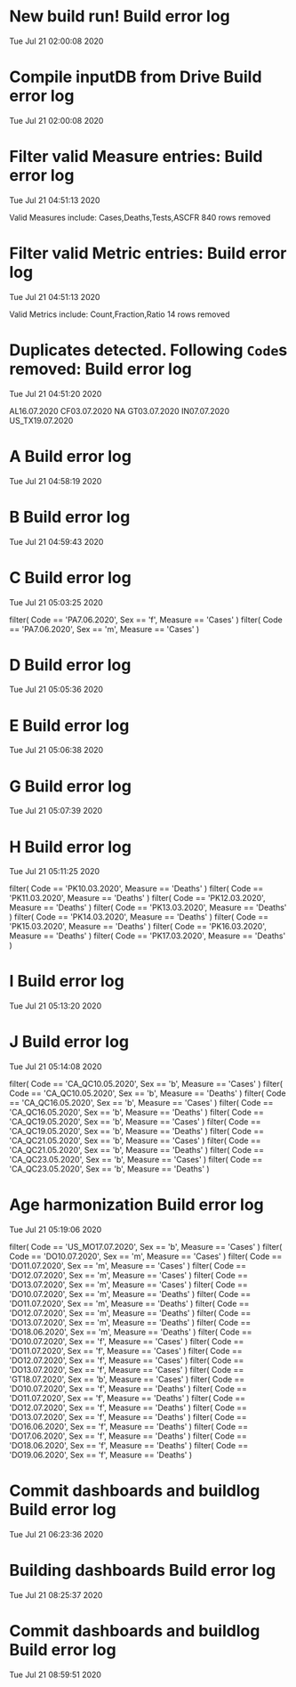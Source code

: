 
# New build run! Build error log
 Tue Jul 21 02:00:08 2020 


# Compile inputDB from Drive Build error log
 Tue Jul 21 02:00:08 2020 


# Filter valid Measure entries: Build error log
 Tue Jul 21 04:51:13 2020 

Valid Measures include: Cases,Deaths,Tests,ASCFR
 840 rows removed
# Filter valid Metric entries: Build error log
 Tue Jul 21 04:51:13 2020 

Valid Metrics include: Count,Fraction,Ratio
 14 rows removed
# Duplicates detected. Following `Code`s removed: Build error log
 Tue Jul 21 04:51:20 2020 

AL16.07.2020
CF03.07.2020
NA
GT03.07.2020
IN07.07.2020
US_TX19.07.2020
# A Build error log
 Tue Jul 21 04:58:19 2020 


# B Build error log
 Tue Jul 21 04:59:43 2020 


# C Build error log
 Tue Jul 21 05:03:25 2020 

filter( Code == 'PA7.06.2020', Sex == 'f', Measure == 'Cases' )
filter( Code == 'PA7.06.2020', Sex == 'm', Measure == 'Cases' )

# D Build error log
 Tue Jul 21 05:05:36 2020 


# E Build error log
 Tue Jul 21 05:06:38 2020 


# G Build error log
 Tue Jul 21 05:07:39 2020 


# H Build error log
 Tue Jul 21 05:11:25 2020 

filter( Code == 'PK10.03.2020', Measure == 'Deaths' )
filter( Code == 'PK11.03.2020', Measure == 'Deaths' )
filter( Code == 'PK12.03.2020', Measure == 'Deaths' )
filter( Code == 'PK13.03.2020', Measure == 'Deaths' )
filter( Code == 'PK14.03.2020', Measure == 'Deaths' )
filter( Code == 'PK15.03.2020', Measure == 'Deaths' )
filter( Code == 'PK16.03.2020', Measure == 'Deaths' )
filter( Code == 'PK17.03.2020', Measure == 'Deaths' )

# I Build error log
 Tue Jul 21 05:13:20 2020 


# J Build error log
 Tue Jul 21 05:14:08 2020 

filter( Code == 'CA_QC10.05.2020', Sex == 'b', Measure == 'Cases' )
filter( Code == 'CA_QC10.05.2020', Sex == 'b', Measure == 'Deaths' )
filter( Code == 'CA_QC16.05.2020', Sex == 'b', Measure == 'Cases' )
filter( Code == 'CA_QC16.05.2020', Sex == 'b', Measure == 'Deaths' )
filter( Code == 'CA_QC19.05.2020', Sex == 'b', Measure == 'Cases' )
filter( Code == 'CA_QC19.05.2020', Sex == 'b', Measure == 'Deaths' )
filter( Code == 'CA_QC21.05.2020', Sex == 'b', Measure == 'Cases' )
filter( Code == 'CA_QC21.05.2020', Sex == 'b', Measure == 'Deaths' )
filter( Code == 'CA_QC23.05.2020', Sex == 'b', Measure == 'Cases' )
filter( Code == 'CA_QC23.05.2020', Sex == 'b', Measure == 'Deaths' )

# Age harmonization Build error log
 Tue Jul 21 05:19:06 2020 

filter( Code == 'US_MO17.07.2020', Sex == 'b', Measure == 'Cases' )
filter( Code == 'DO10.07.2020', Sex == 'm', Measure == 'Cases' )
filter( Code == 'DO11.07.2020', Sex == 'm', Measure == 'Cases' )
filter( Code == 'DO12.07.2020', Sex == 'm', Measure == 'Cases' )
filter( Code == 'DO13.07.2020', Sex == 'm', Measure == 'Cases' )
filter( Code == 'DO10.07.2020', Sex == 'm', Measure == 'Deaths' )
filter( Code == 'DO11.07.2020', Sex == 'm', Measure == 'Deaths' )
filter( Code == 'DO12.07.2020', Sex == 'm', Measure == 'Deaths' )
filter( Code == 'DO13.07.2020', Sex == 'm', Measure == 'Deaths' )
filter( Code == 'DO18.06.2020', Sex == 'm', Measure == 'Deaths' )
filter( Code == 'DO10.07.2020', Sex == 'f', Measure == 'Cases' )
filter( Code == 'DO11.07.2020', Sex == 'f', Measure == 'Cases' )
filter( Code == 'DO12.07.2020', Sex == 'f', Measure == 'Cases' )
filter( Code == 'DO13.07.2020', Sex == 'f', Measure == 'Cases' )
filter( Code == 'GT18.07.2020', Sex == 'b', Measure == 'Cases' )
filter( Code == 'DO10.07.2020', Sex == 'f', Measure == 'Deaths' )
filter( Code == 'DO11.07.2020', Sex == 'f', Measure == 'Deaths' )
filter( Code == 'DO12.07.2020', Sex == 'f', Measure == 'Deaths' )
filter( Code == 'DO13.07.2020', Sex == 'f', Measure == 'Deaths' )
filter( Code == 'DO16.06.2020', Sex == 'f', Measure == 'Deaths' )
filter( Code == 'DO17.06.2020', Sex == 'f', Measure == 'Deaths' )
filter( Code == 'DO18.06.2020', Sex == 'f', Measure == 'Deaths' )
filter( Code == 'DO19.06.2020', Sex == 'f', Measure == 'Deaths' )

# Commit dashboards and buildlog Build error log
 Tue Jul 21 06:23:36 2020 


# Building dashboards Build error log
 Tue Jul 21 08:25:37 2020 


# Commit dashboards and buildlog Build error log
 Tue Jul 21 08:59:51 2020 

